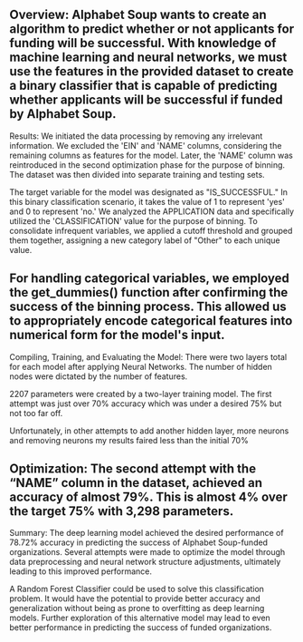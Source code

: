 

Overview: 
Alphabet Soup wants to create an algorithm to predict whether or not applicants for funding will be successful. With knowledge of machine learning and neural networks, we must use the features in the provided dataset to create a binary classifier that is capable of predicting whether applicants will be successful if funded by Alphabet Soup.
-----------------------------------------------
Results:
We initiated the data processing by removing any irrelevant information. We excluded the 'EIN' and 'NAME' columns, considering the remaining columns as features for the model. Later, the 'NAME' column was reintroduced in the second optimization phase for the purpose of binning. The dataset was then divided into separate training and testing sets.

The target variable for the model was designated as "IS_SUCCESSFUL." In this binary classification scenario, it takes the value of 1 to represent 'yes' and 0 to represent 'no.' We analyzed the APPLICATION data and specifically utilized the 'CLASSIFICATION' value for the purpose of binning. To consolidate infrequent variables, we applied a cutoff threshold and grouped them together, assigning a new category label of "Other" to each unique value.

For handling categorical variables, we employed the get_dummies() function after confirming the success of the binning process. This allowed us to appropriately encode categorical features into numerical form for the model's input.
-----------------------------------------------
Compiling, Training, and Evaluating the Model:
There were two layers total for each model after applying Neural Networks. The number of hidden nodes were dictated by the number of features.

2207 parameters were created by a two-layer training model. The first attempt was just over 70% accuracy which was under a desired 75% but not too far off.

Unfortunately, in other attempts to add another hidden layer, more neurons and removing neurons my results faired less than the initial 70%

Optimization:
The second attempt with the “NAME” column in the dataset, achieved an accuracy of almost 79%. This is almost 4% over the target 75% with 3,298 parameters.
-----------------------------------------------
Summary:
The deep learning model achieved the desired performance of 78.72% accuracy in predicting the success of Alphabet Soup-funded organizations. Several attempts were made to optimize the model through data preprocessing and neural network structure adjustments, ultimately leading to this improved performance.

A Random Forest Classifier could be used to solve this classification problem. It would have the potential to provide better accuracy and generalization without being as prone to overfitting as deep learning models. Further exploration of this alternative model may lead to even better performance in predicting the success of funded organizations.